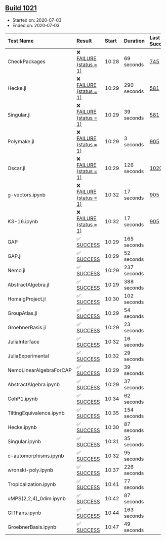 ## [Build 1021](https://oscarci.mathematik.uni-kl.de/job/oscar-julia-1.4/1021/)

* Started on: 2020-07-03
* Ended on: 2020-07-03

| Test Name    | Result | Start | Duration | Last Success | First Failure |
|:-------------|:-------|:------|:---------|:-------------|:--------------|
| CheckPackages | ❌ [FAILURE (status = 1)](https://oscarci.mathematik.uni-kl.de/job/oscar-julia-1.4/1021/artifact/logs/build-1021/CheckPackages.log) | 10:28 | 69 seconds | [745](https://oscarci.mathematik.uni-kl.de/job/oscar-julia-1.4/745/) | [746](https://oscarci.mathematik.uni-kl.de/job/oscar-julia-1.4/746/) |
| Hecke.jl | ❌ [FAILURE (status = 1)](https://oscarci.mathematik.uni-kl.de/job/oscar-julia-1.4/1021/artifact/logs/build-1021/Hecke.jl.log) | 10:29 | 290 seconds | [581](https://oscarci.mathematik.uni-kl.de/job/oscar-julia-1.4/581/) | [582](https://oscarci.mathematik.uni-kl.de/job/oscar-julia-1.4/582/) |
| Singular.jl | ❌ [FAILURE (status = 1)](https://oscarci.mathematik.uni-kl.de/job/oscar-julia-1.4/1021/artifact/logs/build-1021/Singular.jl.log) | 10:29 | 39 seconds | [581](https://oscarci.mathematik.uni-kl.de/job/oscar-julia-1.4/581/) | [582](https://oscarci.mathematik.uni-kl.de/job/oscar-julia-1.4/582/) |
| Polymake.jl | ❌ [FAILURE (status = 1)](https://oscarci.mathematik.uni-kl.de/job/oscar-julia-1.4/1021/artifact/logs/build-1021/Polymake.jl.log) | 10:29 | 3 seconds | [905](https://oscarci.mathematik.uni-kl.de/job/oscar-julia-1.4/905/) | [907](https://oscarci.mathematik.uni-kl.de/job/oscar-julia-1.4/907/) |
| Oscar.jl | ❌ [FAILURE (status = 1)](https://oscarci.mathematik.uni-kl.de/job/oscar-julia-1.4/1021/artifact/logs/build-1021/Oscar.jl.log) | 10:29 | 126 seconds | [1020](https://oscarci.mathematik.uni-kl.de/job/oscar-julia-1.4/1020/) | [1021](https://oscarci.mathematik.uni-kl.de/job/oscar-julia-1.4/1021/) |
| g-vectors.ipynb | ❌ [FAILURE (status = 1)](https://oscarci.mathematik.uni-kl.de/job/oscar-julia-1.4/1021/artifact/logs/build-1021/g-vectors.ipynb.log) | 10:32 | 17 seconds | [905](https://oscarci.mathematik.uni-kl.de/job/oscar-julia-1.4/905/) | [907](https://oscarci.mathematik.uni-kl.de/job/oscar-julia-1.4/907/) |
| K3-16.ipynb | ❌ [FAILURE (status = 1)](https://oscarci.mathematik.uni-kl.de/job/oscar-julia-1.4/1021/artifact/logs/build-1021/K3-16.ipynb.log) | 10:32 | 17 seconds | [905](https://oscarci.mathematik.uni-kl.de/job/oscar-julia-1.4/905/) | [907](https://oscarci.mathematik.uni-kl.de/job/oscar-julia-1.4/907/) |
| GAP | ✅ [SUCCESS](https://oscarci.mathematik.uni-kl.de/job/oscar-julia-1.4/1021/artifact/logs/build-1021/GAP.log) | 10:29 | 165 seconds |  |  |
| GAP.jl | ✅ [SUCCESS](https://oscarci.mathematik.uni-kl.de/job/oscar-julia-1.4/1021/artifact/logs/build-1021/GAP.jl.log) | 10:29 | 52 seconds |  |  |
| Nemo.jl | ✅ [SUCCESS](https://oscarci.mathematik.uni-kl.de/job/oscar-julia-1.4/1021/artifact/logs/build-1021/Nemo.jl.log) | 10:29 | 237 seconds |  |  |
| AbstractAlgebra.jl | ✅ [SUCCESS](https://oscarci.mathematik.uni-kl.de/job/oscar-julia-1.4/1021/artifact/logs/build-1021/AbstractAlgebra.jl.log) | 10:29 | 388 seconds |  |  |
| HomalgProject.jl | ✅ [SUCCESS](https://oscarci.mathematik.uni-kl.de/job/oscar-julia-1.4/1021/artifact/logs/build-1021/HomalgProject.jl.log) | 10:30 | 102 seconds |  |  |
| GroupAtlas.jl | ✅ [SUCCESS](https://oscarci.mathematik.uni-kl.de/job/oscar-julia-1.4/1021/artifact/logs/build-1021/GroupAtlas.jl.log) | 10:29 | 54 seconds |  |  |
| GroebnerBasis.jl | ✅ [SUCCESS](https://oscarci.mathematik.uni-kl.de/job/oscar-julia-1.4/1021/artifact/logs/build-1021/GroebnerBasis.jl.log) | 10:29 | 23 seconds |  |  |
| JuliaInterface | ✅ [SUCCESS](https://oscarci.mathematik.uni-kl.de/job/oscar-julia-1.4/1021/artifact/logs/build-1021/JuliaInterface.log) | 10:32 | 16 seconds |  |  |
| JuliaExperimental | ✅ [SUCCESS](https://oscarci.mathematik.uni-kl.de/job/oscar-julia-1.4/1021/artifact/logs/build-1021/JuliaExperimental.log) | 10:32 | 29 seconds |  |  |
| NemoLinearAlgebraForCAP | ✅ [SUCCESS](https://oscarci.mathematik.uni-kl.de/job/oscar-julia-1.4/1021/artifact/logs/build-1021/NemoLinearAlgebraForCAP.log) | 10:29 | 39 seconds |  |  |
| AbstractAlgebra.ipynb | ✅ [SUCCESS](https://oscarci.mathematik.uni-kl.de/job/oscar-julia-1.4/1021/artifact/logs/build-1021/AbstractAlgebra.ipynb.log) | 10:29 | 37 seconds |  |  |
| CohP1.ipynb | ✅ [SUCCESS](https://oscarci.mathematik.uni-kl.de/job/oscar-julia-1.4/1021/artifact/logs/build-1021/CohP1.ipynb.log) | 10:34 | 62 seconds |  |  |
| TiltingEquivalence.ipynb | ✅ [SUCCESS](https://oscarci.mathematik.uni-kl.de/job/oscar-julia-1.4/1021/artifact/logs/build-1021/TiltingEquivalence.ipynb.log) | 10:35 | 154 seconds |  |  |
| Hecke.ipynb | ✅ [SUCCESS](https://oscarci.mathematik.uni-kl.de/job/oscar-julia-1.4/1021/artifact/logs/build-1021/Hecke.ipynb.log) | 10:30 | 87 seconds |  |  |
| Singular.ipynb | ✅ [SUCCESS](https://oscarci.mathematik.uni-kl.de/job/oscar-julia-1.4/1021/artifact/logs/build-1021/Singular.ipynb.log) | 10:31 | 35 seconds |  |  |
| c-automorphisms.ipynb | ✅ [SUCCESS](https://oscarci.mathematik.uni-kl.de/job/oscar-julia-1.4/1021/artifact/logs/build-1021/c-automorphisms.ipynb.log) | 10:32 | 95 seconds |  |  |
| wronski-poly.ipynb | ✅ [SUCCESS](https://oscarci.mathematik.uni-kl.de/job/oscar-julia-1.4/1021/artifact/logs/build-1021/wronski-poly.ipynb.log) | 10:37 | 226 seconds |  |  |
| Tropicalization.ipynb | ✅ [SUCCESS](https://oscarci.mathematik.uni-kl.de/job/oscar-julia-1.4/1021/artifact/logs/build-1021/Tropicalization.ipynb.log) | 10:41 | 77 seconds |  |  |
| uMPS(2,2,4)_0dim.ipynb | ✅ [SUCCESS](https://oscarci.mathematik.uni-kl.de/job/oscar-julia-1.4/1021/artifact/logs/build-1021/uMPS-2-2-4-_0dim.ipynb.log) | 10:42 | 87 seconds |  |  |
| GITFans.ipynb | ✅ [SUCCESS](https://oscarci.mathematik.uni-kl.de/job/oscar-julia-1.4/1021/artifact/logs/build-1021/GITFans.ipynb.log) | 10:44 | 163 seconds |  |  |
| GroebnerBasis.ipynb | ✅ [SUCCESS](https://oscarci.mathematik.uni-kl.de/job/oscar-julia-1.4/1021/artifact/logs/build-1021/GroebnerBasis.ipynb.log) | 10:47 | 49 seconds |  |  |
